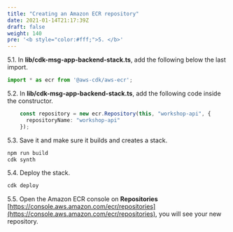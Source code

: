 ```yaml
---
title: "Creating an Amazon ECR repository"
date: 2021-01-14T21:17:39Z
draft: false
weight: 140
pre: '<b style="color:#fff;">5. </b>'
---
```


5.1\. In **lib/cdk-msg-app-backend-stack.ts**, add the following below the last import.

``` typescript
import * as ecr from '@aws-cdk/aws-ecr';
```

5.2\. In **lib/cdk-msg-app-backend-stack.ts**, add the following code inside the constructor.

``` typescript
    const repository = new ecr.Repository(this, "workshop-api", {
      repositoryName: "workshop-api"
    });
```

5.3\. Save it and make sure it builds and creates a stack.

``` bash
npm run build
cdk synth
```

5.4\. Deploy the stack.

``` bash
cdk deploy
```

5.5\. Open the Amazon ECR console on **Repositories** [https://console.aws.amazon.com/ecr/repositories](https://console.aws.amazon.com/ecr/repositories), you will see your new repository.